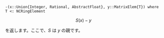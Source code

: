 ```
-(x::Union{Integer, Rational, AbstractFloat}, y::MatrixElem{T}) where T <: NCRingElement
```

$$
S(x) - y
$$

を返します。ここで、$S$ は $y$ の親です。
